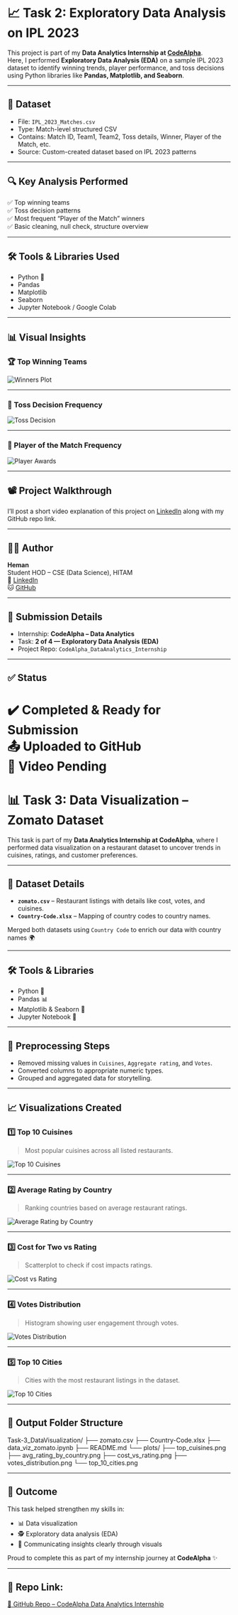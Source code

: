 # 📈 Task 2: Exploratory Data Analysis on IPL 2023

This project is part of my **Data Analytics Internship at [CodeAlpha](https://www.codealpha.tech)**.  
Here, I performed **Exploratory Data Analysis (EDA)** on a sample IPL 2023 dataset to identify winning trends, player performance, and toss decisions using Python libraries like **Pandas, Matplotlib, and Seaborn**.

---

## 📁 Dataset

- File: `IPL_2023_Matches.csv`
- Type: Match-level structured CSV
- Contains: Match ID, Team1, Team2, Toss details, Winner, Player of the Match, etc.
- Source: Custom-created dataset based on IPL 2023 patterns

---

## 🔍 Key Analysis Performed

✅ Top winning teams  
✅ Toss decision patterns  
✅ Most frequent “Player of the Match” winners  
✅ Basic cleaning, null check, structure overview

---

## 🛠️ Tools & Libraries Used

- Python 🐍  
- Pandas  
- Matplotlib  
- Seaborn  
- Jupyter Notebook / Google Colab

---

## 📊 Visual Insights

### 🏆 Top Winning Teams

![Winners Plot](plots/winners_plot.png)

---

### 🎯 Toss Decision Frequency

![Toss Decision](plots/toss_decision.png)

---

### 🌟 Player of the Match Frequency

![Player Awards](plots/player_of_match.png)

---

## 📽️ Project Walkthrough

I’ll post a short video explanation of this project on [LinkedIn](https://www.linkedin.com) along with my GitHub repo link.

---

## 🧑‍💻 Author

**Heman**  
Student HOD – CSE (Data Science), HITAM  
🔗 [LinkedIn](https://www.linkedin.com/in/your-profile)  
🐱 [GitHub](https://github.com/your-username)

---

## 📌 Submission Details

- Internship: **CodeAlpha – Data Analytics**
- Task: **2 of 4 — Exploratory Data Analysis (EDA)**
- Project Repo: `CodeAlpha_DataAnalytics_Internship`

---

## ✅ Status

✔️ Completed & Ready for Submission  
📤 Uploaded to GitHub  
🎥 Video Pending  
=======


# 📊 Task 3: Data Visualization – Zomato Dataset

This task is part of my **Data Analytics Internship at CodeAlpha**, where I performed data visualization on a restaurant dataset to uncover trends in cuisines, ratings, and customer preferences.

---

## 📁 Dataset Details
- **`zomato.csv`** – Restaurant listings with details like cost, votes, and cuisines.
- **`Country-Code.xlsx`** – Mapping of country codes to country names.

Merged both datasets using `Country Code` to enrich our data with country names 🌍

---

## 🛠 Tools & Libraries
- Python 🐍  
- Pandas 📊  
- Matplotlib & Seaborn 🎨  
- Jupyter Notebook 🧠

---

## 🧼 Preprocessing Steps
- Removed missing values in `Cuisines`, `Aggregate rating`, and `Votes`.
- Converted columns to appropriate numeric types.
- Grouped and aggregated data for storytelling.

---

## 📈 Visualizations Created

### 1️⃣ Top 10 Cuisines  
> Most popular cuisines across all listed restaurants.

![Top 10 Cuisines](plots/top_cuisines.png)

---

### 2️⃣ Average Rating by Country  
> Ranking countries based on average restaurant ratings.

![Average Rating by Country](plots/avg_rating_by_country.png)

---

### 3️⃣ Cost for Two vs Rating  
> Scatterplot to check if cost impacts ratings.

![Cost vs Rating](plots/cost_vs_rating.png)

---

### 4️⃣ Votes Distribution  
> Histogram showing user engagement through votes.

![Votes Distribution](plots/votes_distribution.png)

---

### 5️⃣ Top 10 Cities  
> Cities with the most restaurant listings in the dataset.

![Top 10 Cities](plots/top_10_cities.png)

---

## 📸 Output Folder Structure

Task-3_DataVisualization/
├── zomato.csv
├── Country-Code.xlsx
├── data_viz_zomato.ipynb
├── README.md
└── plots/
├── top_cuisines.png
├── avg_rating_by_country.png
├── cost_vs_rating.png
├── votes_distribution.png
└── top_10_cities.png


---

## 🏁 Outcome

This task helped strengthen my skills in:
- 📊 Data visualization
- 🕵️ Exploratory data analysis (EDA)
- 📢 Communicating insights clearly through visuals

Proud to complete this as part of my internship journey at **CodeAlpha** ✨

---

## 📌 Repo Link:
[🔗 GitHub Repo – CodeAlpha Data Analytics Internship](https://github.com/hemannayak/CodeAlpha_DataAnalytics_Internship)


